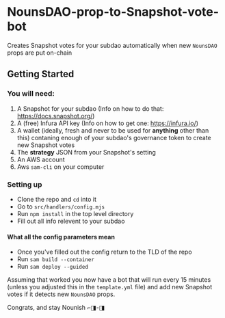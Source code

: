 # NounsDAO-prop-to-Snapshot-vote-bot

Creates Snapshot votes for your subdao automatically when new `NounsDAO` props are put on-chain


## Getting Started


### You will need:
1. A Snapshot for your subdao (Info on how to do that: https://docs.snapshot.org/)
2. A (free) Infura API key (Info on how to get one: https://infura.io/)
3. A wallet (ideally, fresh and never to be used for **anything** other than this) contaning enough of your subdao's governance token to create new Snapshot votes
4. The **strategy** JSON from your Snapshot's setting
5. An AWS account
6. Aws `sam-cli` on your computer

### Setting up
- Clone the repo and `cd` into it
- Go to `src/handlers/config.mjs`
- Run `npm install` in the top level directory
- Fill out all info relevent to your subdao

#### What all the config parameters mean

- Once you've filled out the config return to the TLD of the repo
- Run `sam build --container`
- Run `sam deploy --guided`

Assuming that worked you now have a bot that will run every 15 minutes (unless you adjusted this in the `template.yml` file) and add new Snapshot votes if it detects new `NounsDAO` props. 

Congrats, and stay Nounish ⌐◨-◨ 

